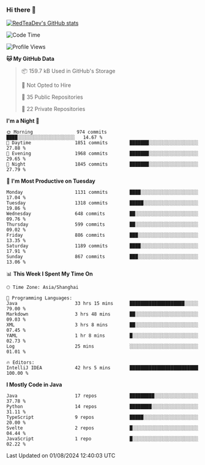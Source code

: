### Hi there 👋

<!--
**RedTeaDev/RedTeaDev** is a ✨ _special_ ✨ repository because its `README.md` (this file) appears on your GitHub profile.

Here are some ideas to get you started:

- 🔭 I’m currently working on ...
- 🌱 I’m currently learning ...
- 👯 I’m looking to collaborate on ...
- 🤔 I’m looking for help with ...
- 💬 Ask me about ...
- 📫 How to reach me: ...
- 😄 Pronouns: ...
- ⚡ Fun fact: ...
-->

<!--
[![wakatime](https://wakatime.com/badge/user/6b101ed0-04c0-4490-9283-eb61f2efff96.svg)](https://wakatime.com/@6b101ed0-04c0-4490-9283-eb61f2efff96)
!-->

[![RedTeaDev's GitHub stats](https://github-readme-stats.vercel.app/api?username=RedTeaDev\&include_all_commits=true)](https://github.com/anuraghazra/github-readme-stats)
<!--
[![willianrod's wakatime stats](https://github-readme-stats.vercel.app/api/wakatime?username=RedTeaDev)](https://github.com/anuraghazra/github-readme-stats)
!-->
<!--START_SECTION:waka-->
![Code Time](http://img.shields.io/badge/Code%20Time-2%2C464%20hrs%2047%20mins-blue)

![Profile Views](http://img.shields.io/badge/Profile%20Views-0-blue)

**🐱 My GitHub Data** 

> 📦 159.7 kB Used in GitHub's Storage 
 > 
> 🚫 Not Opted to Hire
 > 
> 📜 35 Public Repositories 
 > 
> 🔑 22 Private Repositories 
 > 
**I'm a Night 🦉** 

```text
🌞 Morning                974 commits         ████░░░░░░░░░░░░░░░░░░░░░   14.67 % 
🌆 Daytime                1851 commits        ███████░░░░░░░░░░░░░░░░░░   27.88 % 
🌃 Evening                1968 commits        ███████░░░░░░░░░░░░░░░░░░   29.65 % 
🌙 Night                  1845 commits        ███████░░░░░░░░░░░░░░░░░░   27.79 % 
```
📅 **I'm Most Productive on Tuesday** 

```text
Monday                   1131 commits        ████░░░░░░░░░░░░░░░░░░░░░   17.04 % 
Tuesday                  1318 commits        █████░░░░░░░░░░░░░░░░░░░░   19.86 % 
Wednesday                648 commits         ██░░░░░░░░░░░░░░░░░░░░░░░   09.76 % 
Thursday                 599 commits         ██░░░░░░░░░░░░░░░░░░░░░░░   09.02 % 
Friday                   886 commits         ███░░░░░░░░░░░░░░░░░░░░░░   13.35 % 
Saturday                 1189 commits        ████░░░░░░░░░░░░░░░░░░░░░   17.91 % 
Sunday                   867 commits         ███░░░░░░░░░░░░░░░░░░░░░░   13.06 % 
```


📊 **This Week I Spent My Time On** 

```text
🕑︎ Time Zone: Asia/Shanghai

💬 Programming Languages: 
Java                     33 hrs 15 mins      ████████████████████░░░░░   79.00 % 
Markdown                 3 hrs 48 mins       ██░░░░░░░░░░░░░░░░░░░░░░░   09.03 % 
XML                      3 hrs 8 mins        ██░░░░░░░░░░░░░░░░░░░░░░░   07.45 % 
YAML                     1 hr 8 mins         █░░░░░░░░░░░░░░░░░░░░░░░░   02.73 % 
Log                      25 mins             ░░░░░░░░░░░░░░░░░░░░░░░░░   01.01 % 

🔥 Editors: 
IntelliJ IDEA            42 hrs 5 mins       █████████████████████████   100.00 % 
```

**I Mostly Code in Java** 

```text
Java                     17 repos            █████████░░░░░░░░░░░░░░░░   37.78 % 
Python                   14 repos            ████████░░░░░░░░░░░░░░░░░   31.11 % 
TypeScript               9 repos             █████░░░░░░░░░░░░░░░░░░░░   20.00 % 
Svelte                   2 repos             █░░░░░░░░░░░░░░░░░░░░░░░░   04.44 % 
JavaScript               1 repo              █░░░░░░░░░░░░░░░░░░░░░░░░   02.22 % 
```




 Last Updated on 01/08/2024 12:40:03 UTC
<!--END_SECTION:waka-->


